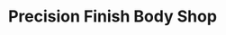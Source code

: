 ---
title: "Precision Finish Body Shop"
url: /sacramento/precision-finish-body-shop/
shop: car repair
---